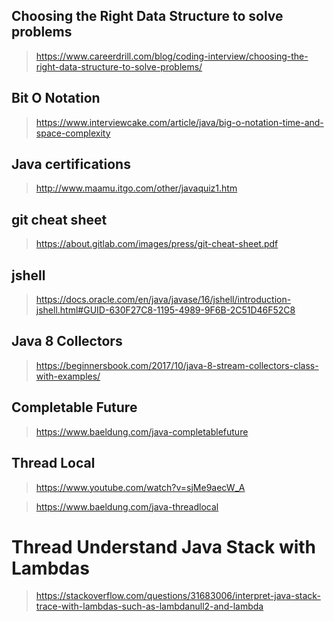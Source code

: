 ## Choosing the Right Data Structure to solve problems
>  https://www.careerdrill.com/blog/coding-interview/choosing-the-right-data-structure-to-solve-problems/

## Bit O Notation
> https://www.interviewcake.com/article/java/big-o-notation-time-and-space-complexity

## Java certifications 
> http://www.maamu.itgo.com/other/javaquiz1.htm

## git cheat sheet 
> https://about.gitlab.com/images/press/git-cheat-sheet.pdf

## jshell 
> https://docs.oracle.com/en/java/javase/16/jshell/introduction-jshell.html#GUID-630F27C8-1195-4989-9F6B-2C51D46F52C8

## Java 8 Collectors 
> https://beginnersbook.com/2017/10/java-8-stream-collectors-class-with-examples/

## Completable Future 
> https://www.baeldung.com/java-completablefuture

## Thread Local 
> https://www.youtube.com/watch?v=sjMe9aecW_A

> https://www.baeldung.com/java-threadlocal

# Thread Understand Java Stack with Lambdas
> https://stackoverflow.com/questions/31683006/interpret-java-stack-trace-with-lambdas-such-as-lambdanull2-and-lambda

